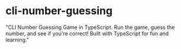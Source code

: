 # cli-number-guessing
"CLI Number Guessing Game in TypeScript. 
Run the game, guess the number, and see 
if you're correct! Built with TypeScript 
         for fun and learning."